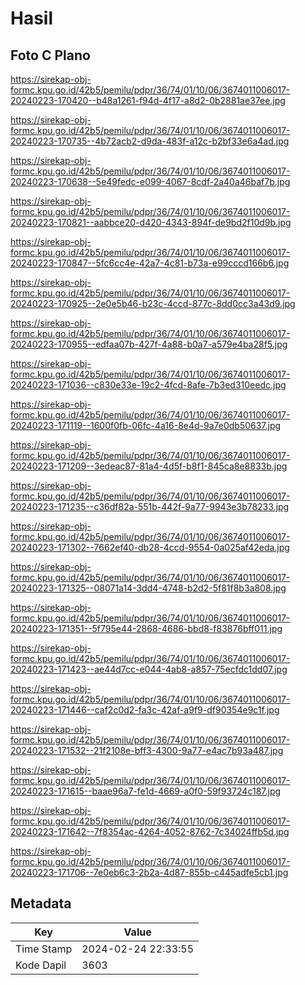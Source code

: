 # Hasil

## Foto C Plano

https://sirekap-obj-formc.kpu.go.id/42b5/pemilu/pdpr/36/74/01/10/06/3674011006017-20240223-170420--b48a1261-f94d-4f17-a8d2-0b2881ae37ee.jpg

https://sirekap-obj-formc.kpu.go.id/42b5/pemilu/pdpr/36/74/01/10/06/3674011006017-20240223-170735--4b72acb2-d9da-483f-a12c-b2bf33e6a4ad.jpg

https://sirekap-obj-formc.kpu.go.id/42b5/pemilu/pdpr/36/74/01/10/06/3674011006017-20240223-170638--5e49fedc-e099-4067-8cdf-2a40a46baf7b.jpg

https://sirekap-obj-formc.kpu.go.id/42b5/pemilu/pdpr/36/74/01/10/06/3674011006017-20240223-170821--aabbce20-d420-4343-894f-de9bd2f10d9b.jpg

https://sirekap-obj-formc.kpu.go.id/42b5/pemilu/pdpr/36/74/01/10/06/3674011006017-20240223-170847--5fc6cc4e-42a7-4c81-b73a-e99cccd166b6.jpg

https://sirekap-obj-formc.kpu.go.id/42b5/pemilu/pdpr/36/74/01/10/06/3674011006017-20240223-170925--2e0e5b46-b23c-4ccd-877c-8dd0cc3a43d9.jpg

https://sirekap-obj-formc.kpu.go.id/42b5/pemilu/pdpr/36/74/01/10/06/3674011006017-20240223-170955--edfaa07b-427f-4a88-b0a7-a579e4ba28f5.jpg

https://sirekap-obj-formc.kpu.go.id/42b5/pemilu/pdpr/36/74/01/10/06/3674011006017-20240223-171036--c830e33e-19c2-4fcd-8afe-7b3ed310eedc.jpg

https://sirekap-obj-formc.kpu.go.id/42b5/pemilu/pdpr/36/74/01/10/06/3674011006017-20240223-171119--1600f0fb-06fc-4a16-8e4d-9a7e0db50637.jpg

https://sirekap-obj-formc.kpu.go.id/42b5/pemilu/pdpr/36/74/01/10/06/3674011006017-20240223-171209--3edeac87-81a4-4d5f-b8f1-845ca8e8833b.jpg

https://sirekap-obj-formc.kpu.go.id/42b5/pemilu/pdpr/36/74/01/10/06/3674011006017-20240223-171235--c36df82a-551b-442f-9a77-9943e3b78233.jpg

https://sirekap-obj-formc.kpu.go.id/42b5/pemilu/pdpr/36/74/01/10/06/3674011006017-20240223-171302--7662ef40-db28-4ccd-9554-0a025af42eda.jpg

https://sirekap-obj-formc.kpu.go.id/42b5/pemilu/pdpr/36/74/01/10/06/3674011006017-20240223-171325--08071a14-3dd4-4748-b2d2-5f81f8b3a808.jpg

https://sirekap-obj-formc.kpu.go.id/42b5/pemilu/pdpr/36/74/01/10/06/3674011006017-20240223-171351--5f795e44-2868-4686-bbd8-f83876bff011.jpg

https://sirekap-obj-formc.kpu.go.id/42b5/pemilu/pdpr/36/74/01/10/06/3674011006017-20240223-171423--ae44d7cc-e044-4ab8-a857-75ecfdc1dd07.jpg

https://sirekap-obj-formc.kpu.go.id/42b5/pemilu/pdpr/36/74/01/10/06/3674011006017-20240223-171446--caf2c0d2-fa3c-42af-a9f9-df90354e9c1f.jpg

https://sirekap-obj-formc.kpu.go.id/42b5/pemilu/pdpr/36/74/01/10/06/3674011006017-20240223-171532--21f2108e-bff3-4300-9a77-e4ac7b93a487.jpg

https://sirekap-obj-formc.kpu.go.id/42b5/pemilu/pdpr/36/74/01/10/06/3674011006017-20240223-171615--baae96a7-fe1d-4669-a0f0-59f93724c187.jpg

https://sirekap-obj-formc.kpu.go.id/42b5/pemilu/pdpr/36/74/01/10/06/3674011006017-20240223-171642--7f8354ac-4264-4052-8762-7c34024ffb5d.jpg

https://sirekap-obj-formc.kpu.go.id/42b5/pemilu/pdpr/36/74/01/10/06/3674011006017-20240223-171706--7e0eb6c3-2b2a-4d87-855b-c445adfe5cb1.jpg


## Metadata

| Key        | Value               |
| ---------- | ------------------- |
| Time Stamp | 2024-02-24 22:33:55 |
| Kode Dapil | 3603                |



